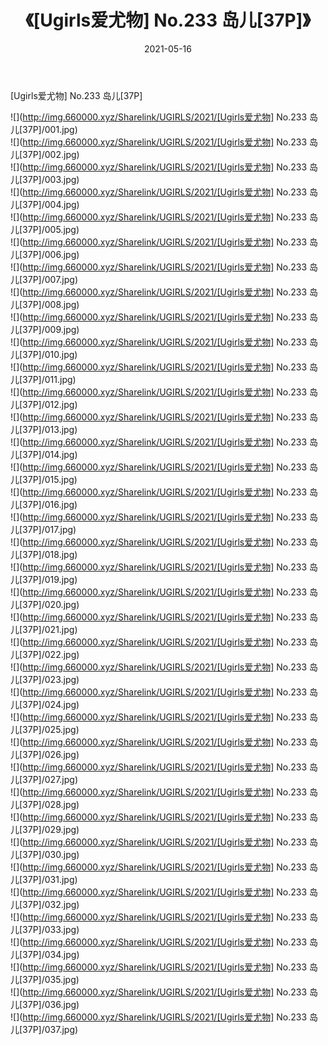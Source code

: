 ﻿---
layout: post
title:  《[Ugirls爱尤物] No.233 岛儿[37P]》
date:   2021-05-16
img: http://img.660000.xyz/Sharelink/UGIRLS/2021/[Ugirls爱尤物] No.233 岛儿[37P]/000.jpg
categories: [美女, 清纯, 唯美]
---

[Ugirls爱尤物] No.233 岛儿[37P]

  ![](http://img.660000.xyz/Sharelink/UGIRLS/2021/[Ugirls爱尤物] No.233 岛儿[37P]/001.jpg) <br> ![](http://img.660000.xyz/Sharelink/UGIRLS/2021/[Ugirls爱尤物] No.233 岛儿[37P]/002.jpg) <br> ![](http://img.660000.xyz/Sharelink/UGIRLS/2021/[Ugirls爱尤物] No.233 岛儿[37P]/003.jpg) <br> ![](http://img.660000.xyz/Sharelink/UGIRLS/2021/[Ugirls爱尤物] No.233 岛儿[37P]/004.jpg) <br> ![](http://img.660000.xyz/Sharelink/UGIRLS/2021/[Ugirls爱尤物] No.233 岛儿[37P]/005.jpg) <br> ![](http://img.660000.xyz/Sharelink/UGIRLS/2021/[Ugirls爱尤物] No.233 岛儿[37P]/006.jpg) <br> ![](http://img.660000.xyz/Sharelink/UGIRLS/2021/[Ugirls爱尤物] No.233 岛儿[37P]/007.jpg) <br> ![](http://img.660000.xyz/Sharelink/UGIRLS/2021/[Ugirls爱尤物] No.233 岛儿[37P]/008.jpg) <br> ![](http://img.660000.xyz/Sharelink/UGIRLS/2021/[Ugirls爱尤物] No.233 岛儿[37P]/009.jpg) <br> ![](http://img.660000.xyz/Sharelink/UGIRLS/2021/[Ugirls爱尤物] No.233 岛儿[37P]/010.jpg) <br> ![](http://img.660000.xyz/Sharelink/UGIRLS/2021/[Ugirls爱尤物] No.233 岛儿[37P]/011.jpg) <br> ![](http://img.660000.xyz/Sharelink/UGIRLS/2021/[Ugirls爱尤物] No.233 岛儿[37P]/012.jpg) <br> ![](http://img.660000.xyz/Sharelink/UGIRLS/2021/[Ugirls爱尤物] No.233 岛儿[37P]/013.jpg) <br> ![](http://img.660000.xyz/Sharelink/UGIRLS/2021/[Ugirls爱尤物] No.233 岛儿[37P]/014.jpg) <br> ![](http://img.660000.xyz/Sharelink/UGIRLS/2021/[Ugirls爱尤物] No.233 岛儿[37P]/015.jpg) <br> ![](http://img.660000.xyz/Sharelink/UGIRLS/2021/[Ugirls爱尤物] No.233 岛儿[37P]/016.jpg) <br> ![](http://img.660000.xyz/Sharelink/UGIRLS/2021/[Ugirls爱尤物] No.233 岛儿[37P]/017.jpg) <br> ![](http://img.660000.xyz/Sharelink/UGIRLS/2021/[Ugirls爱尤物] No.233 岛儿[37P]/018.jpg) <br> ![](http://img.660000.xyz/Sharelink/UGIRLS/2021/[Ugirls爱尤物] No.233 岛儿[37P]/019.jpg) <br> ![](http://img.660000.xyz/Sharelink/UGIRLS/2021/[Ugirls爱尤物] No.233 岛儿[37P]/020.jpg) <br> ![](http://img.660000.xyz/Sharelink/UGIRLS/2021/[Ugirls爱尤物] No.233 岛儿[37P]/021.jpg) <br> ![](http://img.660000.xyz/Sharelink/UGIRLS/2021/[Ugirls爱尤物] No.233 岛儿[37P]/022.jpg) <br> ![](http://img.660000.xyz/Sharelink/UGIRLS/2021/[Ugirls爱尤物] No.233 岛儿[37P]/023.jpg) <br> ![](http://img.660000.xyz/Sharelink/UGIRLS/2021/[Ugirls爱尤物] No.233 岛儿[37P]/024.jpg) <br> ![](http://img.660000.xyz/Sharelink/UGIRLS/2021/[Ugirls爱尤物] No.233 岛儿[37P]/025.jpg) <br> ![](http://img.660000.xyz/Sharelink/UGIRLS/2021/[Ugirls爱尤物] No.233 岛儿[37P]/026.jpg) <br> ![](http://img.660000.xyz/Sharelink/UGIRLS/2021/[Ugirls爱尤物] No.233 岛儿[37P]/027.jpg) <br> ![](http://img.660000.xyz/Sharelink/UGIRLS/2021/[Ugirls爱尤物] No.233 岛儿[37P]/028.jpg) <br> ![](http://img.660000.xyz/Sharelink/UGIRLS/2021/[Ugirls爱尤物] No.233 岛儿[37P]/029.jpg) <br> ![](http://img.660000.xyz/Sharelink/UGIRLS/2021/[Ugirls爱尤物] No.233 岛儿[37P]/030.jpg) <br> ![](http://img.660000.xyz/Sharelink/UGIRLS/2021/[Ugirls爱尤物] No.233 岛儿[37P]/031.jpg) <br> ![](http://img.660000.xyz/Sharelink/UGIRLS/2021/[Ugirls爱尤物] No.233 岛儿[37P]/032.jpg) <br> ![](http://img.660000.xyz/Sharelink/UGIRLS/2021/[Ugirls爱尤物] No.233 岛儿[37P]/033.jpg) <br> ![](http://img.660000.xyz/Sharelink/UGIRLS/2021/[Ugirls爱尤物] No.233 岛儿[37P]/034.jpg) <br> ![](http://img.660000.xyz/Sharelink/UGIRLS/2021/[Ugirls爱尤物] No.233 岛儿[37P]/035.jpg) <br> ![](http://img.660000.xyz/Sharelink/UGIRLS/2021/[Ugirls爱尤物] No.233 岛儿[37P]/036.jpg) <br> ![](http://img.660000.xyz/Sharelink/UGIRLS/2021/[Ugirls爱尤物] No.233 岛儿[37P]/037.jpg) <br>